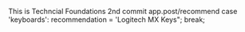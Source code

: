 This is Techncial Foundations
2nd commit
app.post/recommend
    case 'keyboards':
      recommendation = 'Logitech MX Keys";
      break;
      